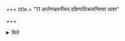 +++
title = "11 अपरेणाहवनीयन् दक्षिणातिक्रामन्विश्वा आशा"

+++

<details><summary>थिते</summary>

अपरेणाहवनीयं दक्षिणातिक्रामन्विश्वा आशा दक्षिणसदिति ब्रह्माणमीक्षते । विश्वान्दवानयाडिहेति होतारम् । स्वाहाकृतस्य घर्मस्येति घर्ममभिमन्त्र्याश्राव्य प्रत्याश्राविते सम्प्रेष्यति घर्मस्य यजेति । अश्विना घर्मं पातमिति वषट्कृते जुहोति । स्वाहेन्द्रावडित्यनुवषट्कृते ११
</details>
